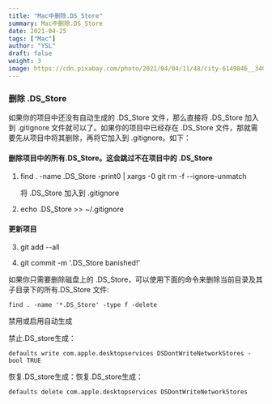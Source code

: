 ```yaml
---
title: "Mac中删除.DS_Store"
summary: Mac中删除.DS_Store
date: 2021-04-25
tags: ["Mac"]
author: "YSL"
draft: false
weight: 3
image: https://cdn.pixabay.com/photo/2021/04/04/11/48/city-6149846__340.jpg
---
```


### 删除 .DS_Store

如果你的项目中还没有自动生成的 .DS_Store 文件，那么直接将 .DS_Store 加入到 .gitignore 文件就可以了。如果你的项目中已经存在 .DS_Store 文件，那就需要先从项目中将其删除，再将它加入到 .gitignore。如下：

#### 删除项目中的所有.DS_Store。这会跳过不在项目中的 .DS_Store

1. find . -name .DS_Store -print0 | xargs -0 git rm -f --ignore-unmatch

    将 .DS_Store 加入到 .gitignore

2. echo .DS_Store >> ~/.gitignore

#### 更新项目

3. git add --all

4. git commit -m '.DS_Store banished!'

如果你只需要删除磁盘上的 .DS_Store，可以使用下面的命令来删除当前目录及其子目录下的所有.DS_Store 文件:
```shell
find . -name '*.DS_Store' -type f -delete
```
禁用或启用自动生成

禁止.DS_store生成：
```shell
defaults write com.apple.desktopservices DSDontWriteNetworkStores -bool TRUE
```
恢复.DS_store生成：恢复.DS_store生成：
```shell
defaults delete com.apple.desktopservices DSDontWriteNetworkStores
```